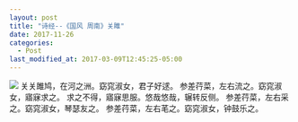 ```yaml
---
layout: post
title: "诗经--《国风 周南》关雎"
date: 2017-11-26
categories:
  - Post
last_modified_at: 2017-03-09T12:45:25-05:00
---
```

<img src="E:\徐泠钰\学习\2017年上学期\E-Marketing\GP个人博客\xly\xlingyu.github.io\assets\blog-images">
关关雎鸠，在河之洲。窈窕淑女，君子好逑。
参差荇菜，左右流之。窈窕淑女，寤寐求之。
求之不得，寤寐思服。悠哉悠哉，辗转反侧。
参差荇菜，左右采之。窈窕淑女，琴瑟友之。
参差荇菜，左右芼之。窈窕淑女，钟鼓乐之。
